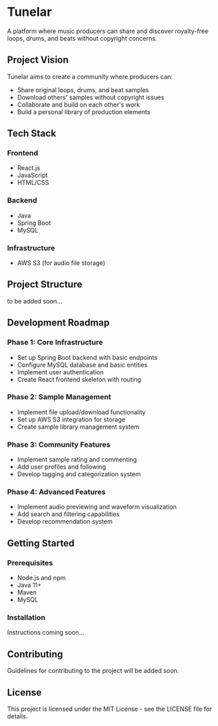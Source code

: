 # Tunelar

A platform where music producers can share and discover royalty-free loops, drums, and beats without copyright concerns.

## Project Vision

Tunelar aims to create a community where producers can:
- Share original loops, drums, and beat samples
- Download others' samples without copyright issues
- Collaborate and build on each other's work
- Build a personal library of production elements

## Tech Stack

### Frontend
- React.js
- JavaScript
- HTML/CSS

### Backend
- Java
- Spring Boot
- MySQL

### Infrastructure
- AWS S3 (for audio file storage)

## Project Structure
to be added soon...

## Development Roadmap

### Phase 1: Core Infrastructure
- Set up Spring Boot backend with basic endpoints
- Configure MySQL database and basic entities
- Implement user authentication
- Create React frontend skeleton with routing

### Phase 2: Sample Management
- Implement file upload/download functionality
- Set up AWS S3 integration for storage
- Create sample library management system

### Phase 3: Community Features
- Implement sample rating and commenting
- Add user profiles and following
- Develop tagging and categorization system

### Phase 4: Advanced Features
- Implement audio previewing and waveform visualization
- Add search and filtering capabilities
- Develop recommendation system

## Getting Started

### Prerequisites
- Node.js and npm
- Java 11+
- Maven
- MySQL

### Installation
Instructions coming soon...

## Contributing
Guidelines for contributing to the project will be added soon.

## License
This project is licensed under the MIT License - see the LICENSE file for details.
